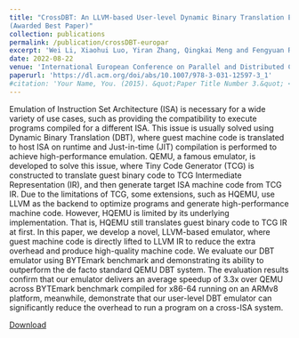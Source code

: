 ```yaml
---
title: "CrossDBT: An LLVM-based User-level Dynamic Binary Translation Emulator
(Awarded Best Paper)"
collection: publications
permalink: /publication/crossDBT-europar
excerpt: 'Wei Li, Xiaohui Luo, Yiran Zhang, Qingkai Meng and Fengyuan Ren'
date: 2022-08-22
venue: 'International European Conference on Parallel and Distributed Computing (Euro-Par)'
paperurl: 'https://dl.acm.org/doi/abs/10.1007/978-3-031-12597-3_1'
#citation: 'Your Name, You. (2015). &quot;Paper Title Number 3.&quot; <i>Journal 1</i>. 1(3).'
---
```


Emulation of Instruction Set Architecture (ISA) is necessary for a wide variety of use cases, such as providing the compatibility to execute programs compiled for a different ISA. This issue is usually solved using Dynamic Binary Translation (DBT), where guest machine code is translated to host ISA on runtime and Just-in-time (JIT) compilation is performed to achieve high-performance emulation. QEMU, a famous emulator, is developed to solve this issue, where Tiny Code Generator (TCG) is constructed to translate guest binary code to TCG Intermediate Representation (IR), and then generate target ISA machine code from TCG IR. Due to the limitations of TCG, some extensions, such as HQEMU, use LLVM as the backend to optimize programs and generate high-performance machine code. However, HQEMU is limited by its underlying implementation. That is, HQEMU still translates guest binary code to TCG IR at first. In this paper, we develop a novel, LLVM-based emulator, where guest machine code is directly lifted to LLVM IR to reduce the extra overhead and produce high-quality machine code. We evaluate our DBT emulator using BYTEmark benchmark and demonstrating its ability to outperform the de facto standard QEMU DBT system. The evaluation results confirm that our emulator delivers an average speedup of 3.3x over QEMU across BYTEmark benchmark compiled for x86-64 running on an ARMv8 platform, meanwhile, demonstrate that our user-level DBT emulator can significantly reduce the overhead to run a program on a cross-ISA system.

[Download](https://dl.acm.org/doi/abs/10.1007/978-3-031-12597-3_1)

